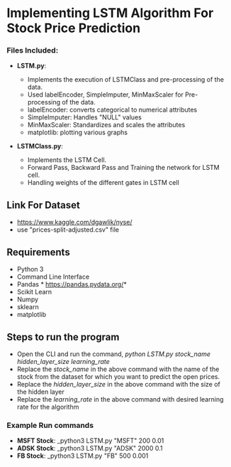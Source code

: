 # Implementing LSTM Algorithm For Stock Price Prediction

### Files Included:
* **LSTM.py**:
    * Implements the execution of LSTMClass and pre-processing of the data.
	* Used labelEncoder, SimpleImputer, MinMaxScaler for Pre-processing of the data.
	* labelEncoder: converts categorical to numerical attributes
	* SimpleImputer: Handles "NULL" values
	* MinMaxScaler: Standardizes and scales the attributes
	* matplotlib: plotting various graphs
	
* **LSTMClass.py**:
    * Implements the LSTM Cell.
	* Forward Pass, Backward Pass and Training the network for LSTM cell.
	* Handling weights of the different gates in LSTM cell
	
## Link For Dataset
* https://www.kaggle.com/dgawlik/nyse/
* use "prices-split-adjusted.csv" file

## Requirements
* Python 3
* Command Line Interface
* Pandas * https://pandas.pydata.org/*
* Scikit Learn
* Numpy
* sklearn
* matplotlib

## Steps to run the program
* Open the CLI and run the command, *python LSTM.py stock_name hidden_layer_size learning_rate*
* Replace the *stock_name* in the above command with the name of the stock from the dataset for which you want to predict the open prices.
* Replace the *hidden_layer_size* in the above command with the size of the hidden layer
* Replace the *learning_rate* in the above command with desired learning rate for the algorithm


### Example Run commands
* **MSFT Stock**: _python3 LSTM.py "MSFT" 200 0.01
* **ADSK Stock**: _python3 LSTM.py "ADSK" 2000 0.1
* **FB Stock**: _python3 LSTM.py "FB" 500 0.001
